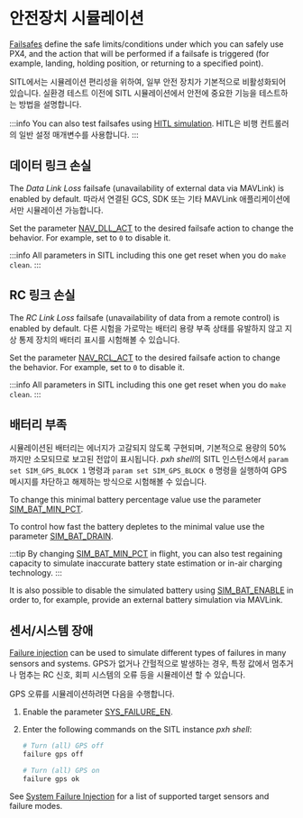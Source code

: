 # 안전장치 시뮬레이션

[Failsafes](../config/safety.md) define the safe limits/conditions under which you can safely use PX4, and the action that will be performed if a failsafe is triggered (for example, landing, holding position, or returning to a specified point).

SITL에서는 시뮬레이션 편리성을 위하여, 일부 안전 장치가 기본적으로 비활성화되어 있습니다.
실환경 테스트 이전에 SITL 시뮬레이션에서 안전에 중요한 기능을 테스트하는 방법을 설명합니다.

:::info
You can also test failsafes using [HITL simulation](../simulation/hitl.md).
HITL은 비행 컨트롤러의 일반 설정 매개변수를 사용합니다.
:::

## 데이터 링크 손실

The _Data Link Loss_ failsafe (unavailability of external data via MAVLink) is enabled by default.
따라서 연결된 GCS, SDK 또는 기타 MAVLink 애플리케이션에서만 시뮬레이션 가능합니다.

Set the parameter [NAV_DLL_ACT](../advanced_config/parameter_reference.md#NAV_DLL_ACT) to the desired failsafe action to change the behavior.
For example, set to `0` to disable it.

:::info
All parameters in SITL including this one get reset when you do `make clean`.
:::

## RC 링크 손실

The _RC Link Loss_ failsafe (unavailability of data from a remote control) is enabled by default.
다른 시험을 가로막는 배터리 용량 부족 상태를 유발하지 않고 지상 통제 장치의 배터리 표시를 시험해볼 수 있습니다.

Set the parameter [NAV_RCL_ACT](../advanced_config/parameter_reference.md#NAV_RCL_ACT) to the desired failsafe action to change the behavior.
For example, set to `0` to disable it.

:::info
All parameters in SITL including this one get reset when you do `make clean`.
:::

## 배터리 부족

시뮬레이션된 배터리는 에너지가 고갈되지 않도록 구현되며, 기본적으로 용량의 50%까지만 소모되므로 보고된 전압이 표시됩니다. <em x-id="3">pxh shell</em>의 SITL 인스턴스에서 <code>param set SIM_GPS_BLOCK 1</code> 명령과 <code>param set SIM_GPS_BLOCK 0</code> 명령을 실행하여 GPS 메시지를 차단하고 해제하는 방식으로 시험해볼 수 있습니다.

To change this minimal battery percentage value use the parameter [SIM_BAT_MIN_PCT](../advanced_config/parameter_reference.md#SIM_BAT_MIN_PCT).

To control how fast the battery depletes to the minimal value use the parameter [SIM_BAT_DRAIN](../advanced_config/parameter_reference.md#SIM_BAT_DRAIN).

:::tip
By changing [SIM_BAT_MIN_PCT](../advanced_config/parameter_reference.md#SIM_BAT_MIN_PCT) in flight, you can also test regaining capacity to simulate inaccurate battery state estimation or in-air charging technology.
:::

It is also possible to disable the simulated battery using [SIM_BAT_ENABLE](../advanced_config/parameter_reference.md#SIM_BAT_ENABLE) in order to, for example, provide an external battery simulation via MAVLink.

## 센서/시스템 장애

[Failure injection](../debug/failure_injection.md) can be used to simulate different types of failures in many sensors and systems.
GPS가 없거나 간헐적으로 발생하는 경우, 특정 값에서 멈추거나 멈추는 RC 신호, 회피 시스템의 오류 등을 시뮬레이션 할 수 있습니다.

GPS 오류를 시뮬레이션하려면 다음을 수행합니다.

1. Enable the parameter [SYS_FAILURE_EN](../advanced_config/parameter_reference.md#SYS_FAILURE_EN).
2. Enter the following commands on the SITL instance _pxh shell_:

   ```sh
   # Turn (all) GPS off
   failure gps off

   # Turn (all) GPS on
   failure gps ok
   ```

See [System Failure Injection](../debug/failure_injection.md) for a list of supported target sensors and failure modes.
